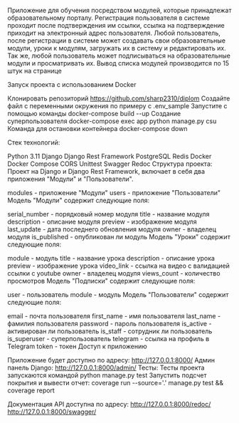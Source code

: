 Приложение для обучения посредством модулей, которые принадлежат образовательному порталу. Регистрация пользователя в системе проходит после подтверждения им ссылки, ссылка на подтверждение приходит на электронный адрес пользователя. Любой пользователь, после регистрации в системе может создавать свои образовательные модули, уроки к модулям, загружать их в систему и редактировать их. Так же, любой пользователь может подписываться на образовательные модули и просматривать их. Вывод списка модулей производится по 15 штук на странице

Запуск проекта с использованием Docker

Клонировать репозиторий https://github.com/sharp2310/diplom
Создайте файл с переменными окружения по примеру с .env_sample
Запустите с помощью команды docker-compose build --up
Создание суперпользователя docker-compose exec app python manage.py csu
Команда для остановки контейнера docker-compose down

Стек технологий:

Python 3.11
Django
Django Rest Framework
PostgreSQL
Redis
Docker
Docker Compose
CORS
Unittest
Swagger
Redoc
Структура проекта: Проект на Django и Django Rest Framework, включает в себя два приложения "Модули" и "Пользователи".

modules - приложение "Модули"
users - приложение "Пользователи"
Модель "Модули" содержит следующие поля:

serial_number - порядковый номер модуля
title - название модуля
description - описание модуля
preview - изображение модуля
last_update - дата последнего обновления модуля
owner - владелец модуля
is_published - опубликован ли модуль
Модель "Уроки" содержит следующие поля:

module - модуль
title - название урока
description - описание урока
preview - изображение урока
video_link - ссылка на видео с валидацией ссылки с youtube
owner - владелец модуля
views_count - количество просмотров
Модель "Подписки" содержит следующие поля:

user - пользователь
module - модуль
Модель "Пользователи" содержит следующие поля:

email - почта пользователя
first_name - имя пользователя
last_name - фамилия пользователя
password - пароль пользователя
is_active - активирован ли пользователь
is_staff - сотрудник ли пользователь
is_superuser - суперпользователь
telegram - ссылка на профиль в Telegram
token - токен
Доступ к приложению

Приложение будет доступно по адресу: http://127.0.0.1:8000/
Админ панель Django: http://127.0.0.1:8000/admin/
Тесты: Тесты проекта запускаются командой python manage.py test Запустить подсчет покрытия и вывести отчет: coverage run --source='.' manage.py test && coverage report

Документация API доступна по адресу: http://127.0.0.1:8000/redoc/ http://127.0.0.1:8000/swagger/
